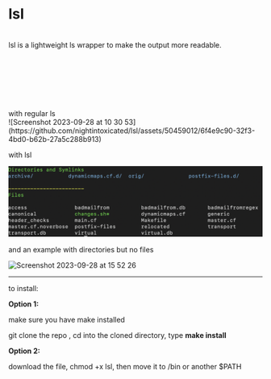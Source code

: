 # lsl
<br>
lsl is a lightweight ls wrapper to make the output more readable.
<br>
<br><br>
<br><br>
<br><br>
<br>
with regular ls
<br>
![Screenshot 2023-09-28 at 10 30 53](https://github.com/nightintoxicated/lsl/assets/50459012/6f4e9c90-32f3-4bd0-b62b-27a5c288b913)


with lsl

![a](https://github.com/nightintoxicated/lsl/blob/main/Screenshot%202024-02-27%20at%2011.06.21.png)

and an example with directories but no files

![Screenshot 2023-09-28 at 15 52 26](https://github.com/nightintoxicated/lsl/assets/50459012/b76ae4bf-9760-4f64-b330-7180cbfd7103)


------------

to install:

<b>Option 1:</b>

make sure you have make installed

git clone the repo , cd into the cloned directory, type <b>make install</b>


<b>Option 2:</b>

download the file, chmod +x lsl, then move it to /bin or another $PATH


